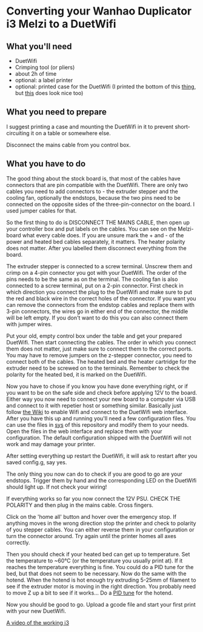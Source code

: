 # Converting your Wanhao Duplicator i3 Melzi to a DuetWifi

## What you'll need

* DuetWifi
* Crimping tool (or pliers)
* about 2h of time
* optional: a label printer
* optional: printed case for the DuetWifi (I printed the bottom of this
  [thing](http://www.thingiverse.com/thing:1802496), but
  [this](http://www.thingiverse.com/thing:1830918) does look nice too)

## What you need to prepare

I suggest printing a case and mounting the DuetWifi in it to prevent
short-circuiting it on a table or somewhere else.

Disconnect the mains cable from you control box.

## What you have to do

The good thing about the stock board is, that most of the cables have connectors
that are pin compatible with the DuetWifi. There are only two cables you need to
add connectors to - the extruder stepper and the cooling fan, optionally the
endstops, because the two pins need to be connected on the opposite sides of the
three-pin-connector on the board. I used jumper cables for that.

So the first thing to do is DISCONNECT THE MAINS CABLE, then open up your
controller box and put labels on the cables. You can see on the Melzi-board what
every cable does. If you are unsure mark the + and - of the power and heated bed
cables separately, it matters. The heater polarity does not matter.
After you labelled them disconnect everything from the board.

The extruder stepper is connected to a screw terminal. Unscrew them and crimp on
a 4-pin connector you got with your DuetWifi. The order of the pins needs to be
the same as on the terminal. The cooling fan is also connected to a screw
terminal, put on a 2-pin connector. First check in which direction you connect
the plug to the DuetWifi and make sure to put the red and black wire in the
correct holes of the connector. If you want you can remove the connectors from
the endstop cables and replace them with 3-pin connectors, the wires go in
either end of the connector, the middle will be left empty. If you don't want to
do this you can also connect them with jumper wires.

Put your old, empty control box under the table and get your prepared DuetWifi.
Then start connecting the cables. The order in which you connect them does not
matter, just make sure to connect them to the correct ports. You may have to
remove jumpers on the z-stepper connector, you need to connect both of the
cables. The heated bed and the heater cartridge for the extruder need to be
screwed on to the terminals. Remember to check the polarity for the heated bed,
it is marked on the DuetWifi.

Now you have to chose if you know you have done everything right, or if you want
to be on the safe side and check before applying 12V to the board. Either way
you now need to connect your new board to a computer via USB and connect to it
with repetier host or something similar. Basically just follow [the
Wiki](https://duet3d.com/wiki/Getting_connected) to enable Wifi and connect to
the DuetWifi web interface. After you have this up and running you'll need a few
configuration files. You can use the files in [sys](sys/) of this repository and
modify them to your needs. Open the files in the web interface and replace them
with your configuration. The default configuration shipped with the DuetWifi
will not work and may damage your printer.

After setting everything up restart the DuetWifi, it will ask to restart after
you saved config.g, say yes.

The only thing you now can do to check if you are good to go are your endstops.
Trigger them by hand and the corresponding LED on the DuetWifi should light up.
If not check your wiring!

If everything works so far you now connect the 12V PSU. CHECK THE POLARITY and
then plug in the mains cable. Cross fingers.

Click on the 'home all' button and hover over the emergency stop. If anything
moves in the wrong direction stop the printer and check to polarity of you
stepper cables. You can either reverse them in your configuration or turn the
connector around. Try again until the printer homes all axes correctly.

Then you should check if your heated bed can get up to temperature. Set the
temperature to ~60°C (or the temperature you usually print at). If it reaches
the temperature everything is fine. You could do a PID tune for the bed, but
that does not seem to be necessary. Now do the same with the hotend. When the
hotend is hot enough try extruding 5-25mm of filament to see if the extruder
motor is moving in the right direction. You probably need to move Z up a bit
to see if it works... Do a [PID
tune](https://duet3d.com/wiki/Tuning_the_heater_temperature_control) for the
hotend.

Now you should be good to go. Upload a gcode file and start your first print
with your new DuetWifi.

[A video of the working i3](https://www.youtube.com/watch?v=eIJzJKYFMbE)
